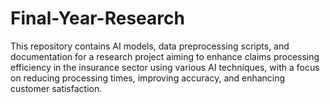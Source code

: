 # Final-Year-Research
This repository contains AI models, data preprocessing scripts, and documentation for a research project aiming to enhance claims processing efficiency in the insurance sector using various AI techniques, with a focus on reducing processing times, improving accuracy, and enhancing customer satisfaction.
